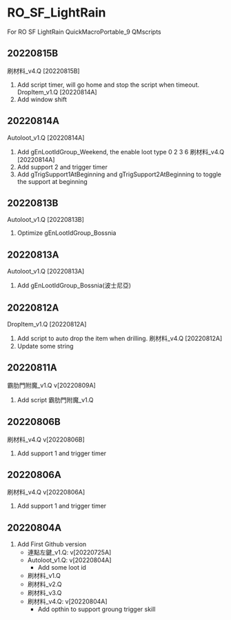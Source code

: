 # RO_SF_LightRain
For RO SF LightRain QuickMacroPortable_9 QMscripts

## 20220815B
刷材料_v4.Q [20220815B]
1. Add script timer, will go home and stop the script when timeout.
DropItem_v1.Q [20220814A]
1. Add window shift

## 20220814A
Autoloot_v1.Q [20220814A]
1. Add gEnLootIdGroup_Weekend, the enable loot type 0 2 3 6
刷材料_v4.Q [20220814A]
1. Add support 2 and trigger timer
2. Add gTrigSupport1AtBeginning and gTrigSupport2AtBeginning to toggle the support at beginning

## 20220813B
Autoloot_v1.Q [20220813B]
1. Optimize gEnLootIdGroup_Bossnia

## 20220813A
Autoloot_v1.Q [20220813A]
1. Add gEnLootIdGroup_Bossnia(波士尼亞)

## 20220812A
DropItem_v1.Q [20220812A]
1. Add script to auto drop the item when drilling.
刷材料_v4.Q [20220812A]
1. Update some string

## 20220811A
霸肋門附魔_v1.Q v[20220809A]
1. Add script 霸肋門附魔_v1.Q

## 20220806B
刷材料_v4.Q v[20220806B]
1. Add support 1 and trigger timer

## 20220806A
刷材料_v4.Q v[20220806A]
1. Add support 1 and trigger timer

## 20220804A
1. Add First Github version
	- 連點左鍵_v1.Q: v[20220725A]
    - Autoloot_v1.Q: v[20220804A]
	    - Add some loot id
	- 刷材料_v1.Q
	- 刷材料_v2.Q
	- 刷材料_v3.Q
	- 刷材料_v4.Q: v[20220804A]
		- Add opthin to support groung trigger skill